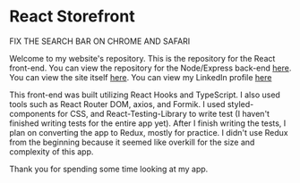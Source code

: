 # React Storefront

FIX THE SEARCH BAR ON CHROME AND SAFARI

Welcome to my website's repository. This is the repository for the React front-end. You can view the repository for the Node/Express back-end [here](https://github.com/jgoodier1/storefront-api). You can view the site itself [here](https://puttherealsitehere.com). You can view my LinkedIn profile [here](https://www.linkedin.com/in/jacob-goodier-b64a5586/)

This front-end was built utilizing React Hooks and TypeScript. I also used tools such as React Router DOM, axios, and Formik. I used styled-components for CSS, and React-Testing-Library to write test (I haven't finished writing tests for the entire app yet). After I finish writing the tests, I plan on converting the app to Redux, mostly for practice. I didn't use Redux from the beginning because it seemed like overkill for the size and complexity of this app.

Thank you for spending some time looking at my app.

